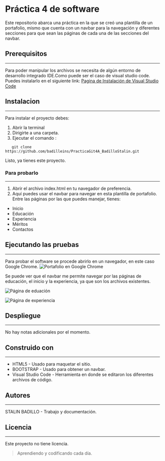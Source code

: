 # Práctica 4 de software

Este repositorio abarca una práctica en la que se creó una plantilla de un portafolio, mismo que cuenta con un navbar para la navegación y diferentes secciones para que sean las páginas de cada una de las secciones del navbar. 
## Prerequisitos
---
Para poder manipular los archivos se necesita de algún entorno de desarrollo integrado IDE.Como puede ser el caso de visual studio code. 
Puedes instalarlo en el siguiente link: [Pagina de Instalación de Visual Studio Code](https://code.visualstudio.com/Download)
## Instalacion
---
Para instalar el proyecto debes:
1. Abrir la terminal 
2. Dirigirte a una carpeta. 
3. Ejecutar el comando :    
```
   git clone https://github.com/badilleins/PracticaGit4A_BadilloStalin.git

```
Listo, ya tienes este proyecto. 

### Para probarlo 
---
1. Abrir el archivo index.html en tu navegador de preferencia. 
2. Aquí puedes usar el navbar para navegar en esta plantilla de portafolio. Entre las páginas por las que puedes manejar, tienes: 
- Inicio
- Educación 
- Experiencia 
- Méritos
- Contactos

## Ejecutando las pruebas 
---
Para probar el software se procede abrirlo en un navegador, en este caso Google Chrome. 
![Portafolio en Google Chrome](https://i.ibb.co/rx966Qc/Portafolio-en-Chrome.png) 

Se puede ver que el navbar me permite navegar por las páginas de educación, el inicio y la experiencia, ya que son los archivos existentes.

![Página de eduación](https://i.ibb.co/5nmcHHM/Educacion-portafolio.png)

![Página de experiencia](https://i.ibb.co/s25f54N/Experiencia-portafolio.png)
 
## Despliegue
---
No hay notas adicionales por el momento.

## Construido con
 ---
 * HTML5 - Usado para maquetar el sitio.  
 * BOOTSTRAP - Usado para obtener un navbar. 
 * Visual Studio Code - Herramienta en donde se editaron los diferentes archivos de código. 
## Autores
---
STALIN BADILLO - Trabajo y documentación.
 ## Licencia 
 ---
 Este proyecto no tiene licencia. 

>Aprendiendo y codificando cada día.